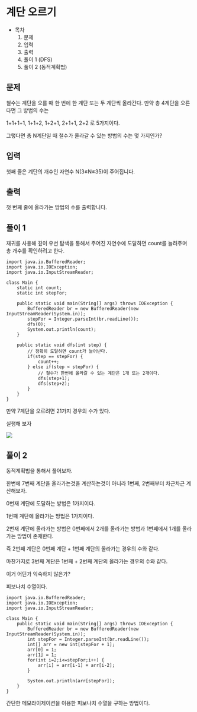# 계단 오르기

- 목차
    1. 문제
    2. 입력
    3. 출력
    4. 풀이 1 (DFS)
    5. 풀이 2 (동적계획법)

## 문제
철수는 계단을 오를 때 한 번에 한 계단 또는 두 계단씩 올라간다. 만약 총 4계단을 오른다면 그 방법의 수는

1+1+1+1, 1+1+2, 1+2+1, 2+1+1, 2+2 로 5가지이다.

그렇다면 총 N계단일 때 철수가 올라갈 수 있는 방법의 수는 몇 가지인가?

## 입력

첫째 줄은 계단의 개수인 자연수 N(3≤N≤35)이 주어집니다.

## 출력

첫 번째 줄에 올라가는 방법의 수를 출력합니다.

## 풀이 1

재귀를 사용해 깊이 우선 탐색을 통해서 주어진 자연수에 도달하면 count를 늘려주며 총 개수를 확인하려고 한다.

```
import java.io.BufferedReader;
import java.io.IOException;
import java.io.InputStreamReader;

class Main {
    static int count;
    static int stepFor;

    public static void main(String[] args) throws IOException {
        BufferedReader br = new BufferedReader(new InputStreamReader(System.in));
        stepFor = Integer.parseInt(br.readLine());
        dfs(0);
        System.out.println(count);
    }

    public static void dfs(int step) {
        // 정확히 도달하면 count가 늘어난다.
        if(step == stepFor) {
            count++;
        } else if(step < stepFor) {
            // 철수가 한번에 올라갈 수 있는 계단은 1개 또는 2개이다.
            dfs(step+1);
            dfs(step+2);
        }
    }
}
```

만약 7계단을 오르려면 21가지 경우의 수가 있다.

실행해 보자

![](https://velog.velcdn.com/images/deonii/post/729dbe5d-be37-4aec-b231-4fa2ff650dea/image.png)

## 풀이 2

동적계획법을 통해서 풀어보자.

한번에 7번째 계단을 올라가는것을 계산하는것이 아니라 1번째, 2번째부터 차근차근 계산해보자.

0번재 계단에 도달하는 방법은 1가지이다.

1번째 계단에 올라가는 방법은 1가지이다.

2번재 계단에 올라가는 방법은 0번째에서 2개를 올라가는 방법과 1번째에서 1개를 올라가는 방법이 존재한다.

즉 2번째 계단은 0번째 계단 + 1번째 계단의 올라가는 경우의 수와 같다.

마찬가지로 3번째 계단은 1번째 + 2번째 계단의 올라가는 경우의 수와 같다.

이거 어딘가 익숙하지 않은가?

피보나치 수열이다.

```
import java.io.BufferedReader;
import java.io.IOException;
import java.io.InputStreamReader;

class Main {
    public static void main(String[] args) throws IOException {
        BufferedReader br = new BufferedReader(new InputStreamReader(System.in));
        int stepFor = Integer.parseInt(br.readLine());
        int[] arr = new int[stepFor + 1];
        arr[0] = 1;
        arr[1] = 1;
        for(int i=2;i<=stepFor;i++) {
            arr[i] = arr[i-1] + arr[i-2];
        }

        System.out.println(arr[stepFor]);
    }
}
```

간단한 메모라이제이션을 이용한 피보나치 수열을 구하는 방법이다.